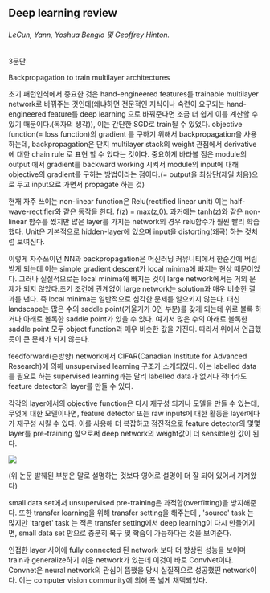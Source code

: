## Deep learning review

###### LeCun, Yann, Yoshua Bengio 및 Geoffrey Hinton.

3문단

Backpropagation to train multilayer architectures

초기 패턴인식에서 중요한 것은 hand-engineered features를 trainable multilayer network로 바꿔주는 것인데(왜냐하면 전문적인 지식이나 숙련이 요구되는 hand-engineered feature를 deep learning 으로 바꿔준다면 조금 더 쉽게 이를 계산할 수 있기 때문이다.(독자의 생각)), 이는 간단한 SGD로 train될 수 있었다. objective function(= loss function)의 gradient 를 구하기 위해서 backpropagation을 사용하는데, backpropagation은 단지 multilayer stack의 weight 관점에서 derivative 에 대한 chain rule 로 표현 할 수 있다는 것이다. 중요하게 바라볼 점은 module의 output 에서 gradient를 backward working 시켜서 module의 input에 대해 objective의 gradient를 구하는 방법이라는 점이다.(= output을 최상단(제일 처음)으로 두고 input으로 가면서 propagate 하는 것)

현재 자주 쓰이는 non-linear function은 Relu(rectified linear unit) 이는 half-wave-rectifier와 같은 동작을 한다. f(z) = max(z,0). 과거에는 tanh(z)와 같은 non-linear 함수를 썼지만 많은 layer를 가지는 network의 경우 relu함수가 훨씬 빨리 학습했다. Unit은 기본적으로 hidden-layer에 있으며 input을 distorting(왜곡) 하는 것처럼 보여진다.

이렇게 자주쓰이던 NN과 backpropagation은 머신러닝 커뮤니티에서 한순간에 버림받게 되는데 이는 simple gradient descent가 local minima에 빠지는 현상 때문이었다. 그러나 실질적으로는 local minima에 빠지는 것이 large network에서는 거의 문제가 되지 않았다.초기 조건에 관계없이 large network는 solution과 매우 비슷한 결과를 낸다. 즉 local minima는 일반적으로 심각한 문제를 일으키지 않는다. 대신 landscape는 많은 수의 saddle point(기울기가 0인 부분)를 갖게 되는데 위로 볼록 하거나 아래로 볼록한 saddle point가 있을 수 있다. 여기서 많은 수의 아래로 볼록한 saddle point 모두 object function과 매우 비슷한 값을 가진다. 따라서 위에서 언급했듯이 큰 문제가 되지 않는다.

feedforward(순방향) network에서 CIFAR(Canadian Institute for Advanced Research)에 의해 unsupervised learning 구조가 소개되었다. 이는 labelled data를 필요로 하는 supervised learning과는 달리 labelled data가 없거나 적더라도 feature detector의 layer를 만들 수 있다.

각각의 layer에서의 objective function은 다시 재구성 되거나 모델을 만들 수 있는데, 무엇에 대한 모델이나면, feature detector 또는 raw inputs에 대한 활동을 layer에다가 재구성 시킬 수 있다. 이를 사용해 더 복잡하고 점진적으로 feature detector의 몇몇 layer를 pre-training 함으로써 deep network의 weight값이 더 sensible한 값이 된다.

<img src = "https://www.notion.so/Deep-learning-review-bd77c59cc5a34086a2c0e53f86c3b025#e1362123f94b49168b4420960b4b7c46">

(위 논문 발췌된 부분은 말로 설명하는 것보다 영어로 설명이 더 잘 되어 있어서 가져왔다)

small data set에서 unsupervised pre-training은 과적합(overfitting)을 방지해준다. 또한 transfer learning을 위해 transfer setting을 해주는데 , 'source' task 는 많지만 'target' task 는 적은 transfer setting에서 deep learning이 다시 만들어지면, small data set 만으로 충분히 복구 및 학습이 가능하다는 것을 보여준다.

인접한 layer 사이에 fully connected 된 network 보다 더 향상된 성능을 보이며 train과 generalize하기 쉬운 network가 있는데 이것이 바로 ConvNet이다. Convnet은 neural network의 관심이 뜸했을 당시 실질적으로 성공했떤 network이다. 이는 computer vision community에 의해 폭 넓게 채택되었다.
